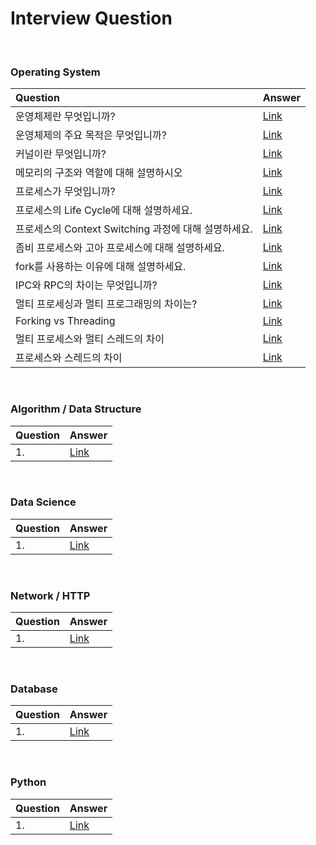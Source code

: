 #  Interview Question


<br>

### Operating System
|Question|Answer|
|:--------------|:--------------|
|운영체제란 무엇입니까? | [Link]()|
|운영체제의 주요 목적은 무엇입니까?| [Link]()|
|커널이란 무엇입니까?| [Link]()|
|메모리의 구조와 역할에 대해 설명하시오 | [Link]()|
|프로세스가 무엇입니까?| [Link]()|
|프로세스의 Life Cycle에 대해 설명하세요. | [Link]()| 
|프로세스의 Context Switching 과정에 대해 설명하세요.|[Link]()| 
|좀비 프로세스와 고아 프로세스에 대해 설명하세요. | [Link]()|
|fork를 사용하는 이유에 대해 설명하세요. | [Link]()|
|IPC와 RPC의 차이는 무엇입니까? | [Link]()|
|멀티 프로세싱과 멀티 프로그래밍의 차이는? | [Link]()|
|Forking vs Threading| [Link](http://www.geekride.com/fork-forking-vs-threading-thread-linux-kernel/)|
|멀티 프로세스와 멀티 스레드의 차이| [Link]()|
|프로세스와 스레드의 차이| [Link]()|

<br>

### Algorithm / Data Structure
|Question|Answer|
|:--------------|:--------------|
|1. | [Link]()|

<br>

### Data Science
|Question|Answer|
|:--------------|:--------------|
|1. | [Link]()|

<br>

### Network / HTTP 
|Question|Answer|
|:--------------|:--------------|
|1. | [Link]()|

<br>

### Database
|Question|Answer|
|:--------------|:--------------|
|1. | [Link]()|

<br>

### Python
|Question|Answer|
|:--------------|:--------------|
|1. | [Link]()|
